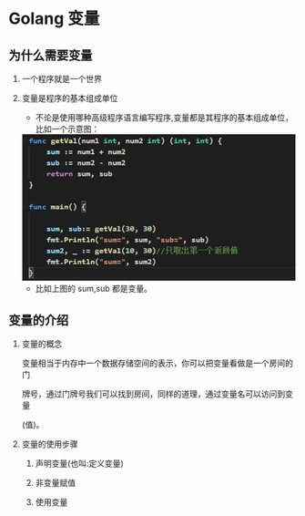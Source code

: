 # Golang 变量 

## 为什么需要变量 

1. 一个程序就是一个世界

2. 变量是程序的基本组成单位

   - 不论是使用哪种高级程序语言编写程序,变量都是其程序的基本组成单位，比如一个示意图：

   <img src="image-20210713232430034-1626189873708.png" alt="image-20210713232430034" style="zoom:150%;" />

   - 比如上图的 sum,sub 都是变量。 

## 变量的介绍

1. 变量的概念 

   变量相当于内存中一个数据存储空间的表示，你可以把变量看做是一个房间的门 

   牌号，通过门牌号我们可以找到房间，同样的道理，通过变量名可以访问到变量 

   (值)。 

2. 变量的使用步骤 

   1) 声明变量(也叫:定义变量) 

   2) 非变量赋值 

   3) 使用变量

